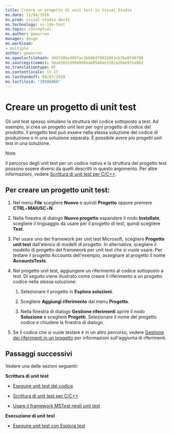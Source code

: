 ```yaml
---
title: Creare un progetto di unit test in Visual Studio
ms.date: 11/04/2016
ms.prod: visual-studio-dev15
ms.technology: vs-ide-test
ms.topic: conceptual
ms.author: gewarren
manager: douge
ms.workload:
- multiple
author: gewarren
ms.openlocfilehash: d49748be3067ac2bbb6df9016883cb7be0f48f89
ms.sourcegitcommit: 56ae5032d99d948aae0548ae318ca2bae97ea962
ms.translationtype: HT
ms.contentlocale: it-IT
ms.lasthandoff: 08/07/2018
ms.locfileid: "39586860"
---
```

# <a name="create-a-unit-test-project"></a>Creare un progetto di unit test

Gli unit test spesso simulano la struttura del codice sottoposto a test. Ad esempio, si crea un progetto unit test per ogni progetto di codice del prodotto. Il progetto test può essere nella stessa soluzione del codice di produzione o in una soluzione separata. È possibile avere più progetti unit test in una soluzione.

> [!NOTE]
> Il percorso degli unit test per un codice nativo e la struttura del progetto test possono essere diversi da quelli descritti in questo argomento. Per altre informazioni, vedere [Scrittura di unit test per C/C++](writing-unit-tests-for-c-cpp.md).

## <a name="to-create-a-unit-test-project"></a>Per creare un progetto unit test:

1.  Nel menu **File** scegliere **Nuovo** e quindi **Progetto** oppure premere **CTRL**+**MAIUSC**+**N**.

2.  Nella finestra di dialogo **Nuovo progetto** espandere il nodo **Installato**, scegliere il linguaggio da usare per il progetto di test, quindi scegliere **Test**.

3.  Per usare uno dei framework per unit test Microsoft, scegliere **Progetto unit test** dall'elenco di modelli di progetto. In alternativa, scegliere il modello di progetto del framework per unit test che si vuole usare. Per testare il progetto Accounts dell'esempio, assegnare al progetto il nome **AccountsTests**.

4.  Nel progetto unit test, aggiungere un riferimento al codice sottoposto a test.  Di seguito viene illustrato come creare il riferimento a un progetto codice nella stessa soluzione:

    1.  Selezionare il progetto in **Esplora soluzioni**.

    2.  Scegliere **Aggiungi riferimento** dal menu **Progetto**.

    3.  Nella finestra di dialogo **Gestione riferimenti** aprire il nodo **Soluzione** e scegliere **Progetti**. Selezionare il nome del progetto codice e chiudere la finestra di dialogo.

5.  Se il codice che si vuole testare è in un altro percorso, vedere [Gestione dei riferimenti in un progetto](../ide/managing-references-in-a-project.md) per informazioni sull'aggiunta di riferimenti.

## <a name="next-steps"></a>Passaggi successivi

 Vedere una delle sezioni seguenti:

**Scrittura di unit test**

- [Eseguire unit test del codice](../test/unit-test-your-code.md)

- [Scrittura di unit test per C/C++](writing-unit-tests-for-c-cpp.md)

- [Usare il framework MSTest negli unit test](using-microsoft-visualstudio-testtools-unittesting-members-in-unit-tests.md)

**Esecuzione di unit test**

- [Eseguire unit test con Esplora test](../test/run-unit-tests-with-test-explorer.md)